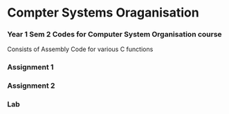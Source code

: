 # Compter Systems Oraganisation
### Year 1 Sem 2 Codes for Computer System Organisation course

Consists of Assembly Code for various C functions

### Assignment 1
### Assignment 2
### Lab
